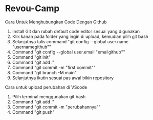 # Revou-Camp
Cara Untuk Menghubungkan Code Dengan Github
1. Install Git dan rubah default code editor sesuai yang digunakan
2. Klik kanan pada folder yang ingin di upload, kemudian pilih git bash
3. Selanjutnya tulis command "git config --global user.name "usernamegithub""
4. Command "git config --global user.email "emailgithub""
5. Command "git init"
6. Command "git add ."
7. Command "git commit -m "first commit""
8. Command "git branch -M main"
9. Selanjutnya ikutin sesuai pas awal bikin repository

Cara untuk upload perubahan di VScode
1. Pilih terminal menggunakan git bash
2. Command "git add ."
3. Command "git commit -m "perubahannya""
4. Command "git push"
